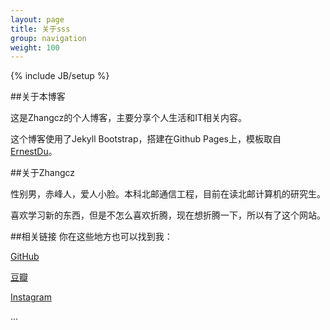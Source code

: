 ```yaml
---
layout: page
title: 关于sss 
group: navigation
weight: 100
---
```

{% include JB/setup %}

##关于本博客

这是Zhangcz的个人博客，主要分享个人生活和IT相关内容。

这个博客使用了Jekyll Bootstrap，搭建在Github Pages上，模板取自[ErnestDu][k]。

##关于Zhangcz

性别男，赤峰人，爱人小脸。本科北邮通信工程，目前在读北邮计算机的研究生。

喜欢学习新的东西，但是不怎么喜欢折腾，现在想折腾一下，所以有了这个网站。

##相关链接
你在这些地方也可以找到我：

[GitHub][gh]

[豆瓣][d]

[Instagram][i]

...

[gh]: https://github.com/zhangcz828
[d]: http://www.douban.com/people/90424688/
[i]: http://instagram.com/zhangcz828
[k]: http://www.duxin.info
